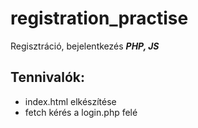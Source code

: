 # registration_practise
Regisztráció, bejelentkezés ***PHP, JS***

## Tennivalók:
- index.html elkészítése
- fetch kérés a login.php felé
